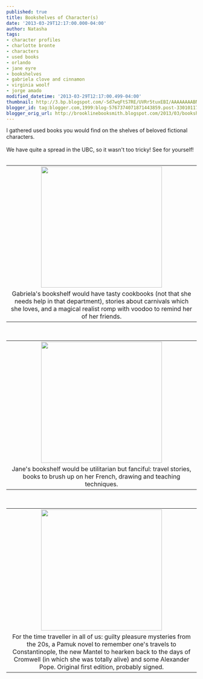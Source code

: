 ```yaml
---
published: true
title: Bookshelves of Character(s)
date: '2013-03-29T12:17:00.000-04:00'
author: Natasha
tags:
- character profiles
- charlotte bronte
- characters
- used books
- orlando
- jane eyre
- bookshelves
- gabriela clove and cinnamon
- virginia woolf
- jorge amado
modified_datetime: '2013-03-29T12:17:00.499-04:00'
thumbnail: http://3.bp.blogspot.com/-Sd7wqFtS7RE/UVRr5tuxEBI/AAAAAAAABN4/UKI9m-YxhVU/s72-c/gabriela.jpg
blogger_id: tag:blogger.com,1999:blog-5767374071871443859.post-3301011774132442911
blogger_orig_url: http://brooklinebooksmith.blogspot.com/2013/03/bookshelves-of-characters.html
---
```


<div class="separator" style="clear: both; text-align: center;"></div>I gathered used books you would find on the shelves of beloved fictional characters.<br /><br />We have quite a spread in the UBC, so it wasn't too tricky! See for yourself!<br /><div class="separator" style="clear: both; text-align: center;"></div><br /><div class="separator" style="clear: both; text-align: center;"></div><table align="center" cellpadding="0" cellspacing="0" class="tr-caption-container" style="margin-left: auto; margin-right: auto; text-align: center;"><tbody><tr><td style="text-align: center;"><a href="http://3.bp.blogspot.com/-Sd7wqFtS7RE/UVRr5tuxEBI/AAAAAAAABN4/UKI9m-YxhVU/s1600/gabriela.jpg" imageanchor="1" style="margin-left: auto; margin-right: auto;"><img border="0" height="320" src="http://3.bp.blogspot.com/-Sd7wqFtS7RE/UVRr5tuxEBI/AAAAAAAABN4/UKI9m-YxhVU/s320/gabriela.jpg" width="320" /></a></td></tr><tr><td class="tr-caption" style="text-align: center;">Gabriela's bookshelf would have tasty cookbooks (not that she needs help in that department), stories about carnivals which she loves, and a magical realist romp with voodoo to remind her of her friends.</td></tr></tbody></table><br /><table align="center" cellpadding="0" cellspacing="0" class="tr-caption-container" style="margin-left: auto; margin-right: auto; text-align: center;"><tbody><tr><td style="text-align: center;"><a href="http://1.bp.blogspot.com/-u_fEoSa41Xw/UVRr5lUhMRI/AAAAAAAABN8/cRrtXKZGNxc/s1600/jane_eyre.jpg" imageanchor="1" style="margin-left: auto; margin-right: auto;"><img border="0" height="320" src="http://1.bp.blogspot.com/-u_fEoSa41Xw/UVRr5lUhMRI/AAAAAAAABN8/cRrtXKZGNxc/s320/jane_eyre.jpg" width="320" /></a></td></tr><tr><td class="tr-caption" style="text-align: center;">Jane's bookshelf would be utilitarian but fanciful: travel stories, books to brush up on her French, drawing and teaching techniques.</td></tr></tbody></table><br /><table align="center" cellpadding="0" cellspacing="0" class="tr-caption-container" style="margin-left: auto; margin-right: auto; text-align: center;"><tbody><tr><td style="text-align: center;"><a href="http://1.bp.blogspot.com/-EU8yR5b61_E/UVRr5oLoTAI/AAAAAAAABOA/PFHHfdgyzKQ/s1600/orlando.jpg" imageanchor="1" style="margin-left: auto; margin-right: auto;"><img border="0" height="320" src="http://1.bp.blogspot.com/-EU8yR5b61_E/UVRr5oLoTAI/AAAAAAAABOA/PFHHfdgyzKQ/s320/orlando.jpg" width="320" /></a></td></tr><tr><td class="tr-caption" style="text-align: center;">For the time traveller in all of us: guilty pleasure mysteries from the 20s, a Pamuk novel to remember one's travels to Constantinople, the new Mantel to hearken back to the days of Cromwell (in which she was totally alive) and some Alexander Pope. Original first edition, probably signed.</td></tr></tbody></table><br />